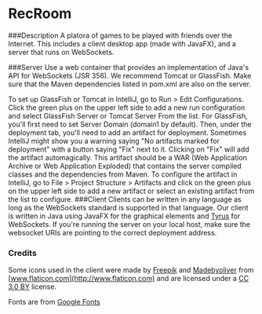 # RecRoom

###Description
A platora of games to be played with friends over the Internet. 
This includes a client desktop app (made with JavaFX), and a server that runs on WebSockets.

###Server
Use a web container that provides an implementation of Java's API for WebSockets (JSR 356). We recommend Tomcat or GlassFish. Make sure that the Maven dependencies listed in pom.xml are also on the server.

To set up GlassFish or Tomcat in IntelliJ, go to Run > Edit Configurations. Click the green plus on the upper left side to add a new run configuration and select GlassFish Server or Tomcat Server From the list. For GlassFish, you'll first need to set Server Domain (domain1 by default). Then, under the deployment tab, you'll need to add an artifact for deployment. Sometimes IntelliJ might show you a warning saying "No artifacts marked for deployment" with a button saying "Fix" next to it. Clicking on "Fix" will add the artifact automagically.  This artifact should be a WAR (Web Application Archive or Web Application Exploded) that contains the server compiled classes and the dependencies from Maven. To configure the artifact in IntelliJ, go to File > Project Structure > Artifacts and click on the green plus on the upper left side to add a new artifact or select an existing artifact from the list to configure.
###Client
Clients can be written in any language as long as the WebSockets standard is supported in that language. Our client is written in Java using JavaFX for the graphical elements and [Tyrus](https://tyrus.java.net/) for WebSockets. If you're running the server on your local host, make sure the websocket URIs are pointing to the correct deployment address.

### Credits
Some icons used in the client were made by [Freepik](http://www.freepik.com) and [Madebyoliver](http://www.flaticon.com/authors/madebyoliver) from [www.flaticon.com](http://www.flaticon.com) and are licensed under a [CC 3.0 BY](http://creativecommons.org/licenses/by/3.0/) license.

Fonts are from [Google Fonts](https://www.google.com/fonts)
